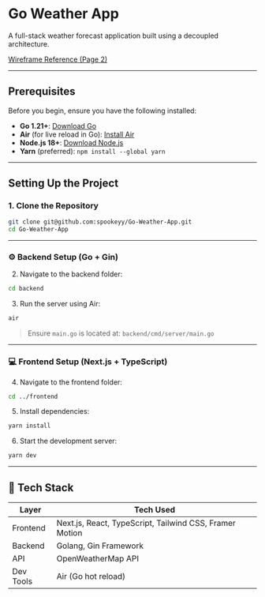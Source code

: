 # Go Weather App

A full-stack weather forecast application built using a decoupled architecture.

[Wireframe Reference (Page 2)](https://docs.google.com/document/d/1b2c0PGxCRV34K06jz_D_OGpPKPR7CrVByB8OYmL33xY/edit?tab=t.0)

---

## Prerequisites

Before you begin, ensure you have the following installed:

- **Go 1.21+**: [Download Go](https://go.dev/doc/install)
- **Air** (for live reload in Go): [Install Air](https://github.com/cosmtrek/air)
- **Node.js 18+**: [Download Node.js](https://nodejs.org/en)
- **Yarn** (preferred): `npm install --global yarn`

---

## Setting Up the Project

### 1. Clone the Repository

```bash
git clone git@github.com:spookeyy/Go-Weather-App.git
cd Go-Weather-App
```

---

### ⚙️ Backend Setup (Go + Gin)

2. Navigate to the backend folder:

```bash
cd backend
```

3. Run the server using Air:

```bash
air
```

> Ensure `main.go` is located at: `backend/cmd/server/main.go`

---

### 💻 Frontend Setup (Next.js + TypeScript)

4. Navigate to the frontend folder:

```bash
cd ../frontend
```

5. Install dependencies:

```bash
yarn install
```

6. Start the development server:

```bash
yarn dev
```

---

## 🧪 Tech Stack

| Layer      | Tech Used                                               |
|------------|---------------------------------------------------------|
| Frontend   | Next.js, React, TypeScript, Tailwind CSS, Framer Motion |
| Backend    | Golang, Gin Framework                                   |
| API        | OpenWeatherMap API                                      |
| Dev Tools  | Air (Go hot reload)                                     |